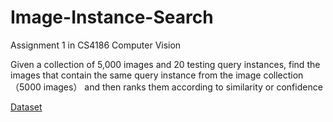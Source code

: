 # Image-Instance-Search
Assignment 1 in CS4186 Computer Vision<br>

Given a collection of 5,000 images and 20 testing query instances, find the images that contain the same query instance from the image collection （5000 images） and then ranks them according to similarity or confidence<br>

[Dataset](https://shorturl.at/rzA13)
